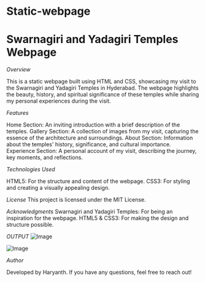 # Static-webpage
# Swarnagiri and Yadagiri Temples Webpage

*Overview*

This is a static webpage built using HTML and CSS, showcasing my visit to the Swarnagiri and Yadagiri Temples in Hyderabad. The webpage highlights the beauty, history, and spiritual significance of these temples while sharing my personal experiences during the visit.

*Features*

Home Section: An inviting introduction with a brief description of the temples.
Gallery Section: A collection of images from my visit, capturing the essence of the architecture and surroundings.
About Section: Information about the temples' history, significance, and cultural importance.
Experience Section: A personal account of my visit, describing the journey, key moments, and reflections.

*Technologies Used*

HTML5: For the structure and content of the webpage.
CSS3: For styling and creating a visually appealing design.

*License*
This project is licensed under the MIT License.

*Acknowledgments*
Swarnagiri and Yadagiri Temples: For being an inspiration for the webpage.
HTML5 & CSS3: For making the design and structure possible.

*OUTPUT*
![Image](https://github.com/user-attachments/assets/0d19f2b9-bae6-42ee-b6d1-96e3b23a8b99)

![Image](https://github.com/user-attachments/assets/14469ae8-6f95-48dd-9b23-0df534372727)



*Author*

Developed by Haryanth. If you have any questions, feel free to reach out!

